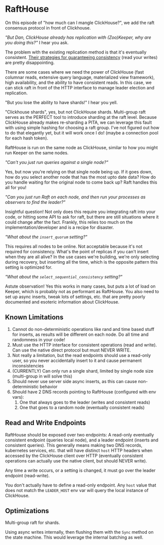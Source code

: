# RaftHouse

On this episode of "how much can I mangle ClickHouse?", we add the raft consensus protocol in front of Clickhouse.

_"But Dan, ClickHouse already has replication with (Zoo)Keeper, why are you doing this?"_ I hear you ask.

The problem with the existing replication method is that it's eventually consistent. [Their strategies for guaranteeing consistency](https://clickhouse.com/docs/knowledgebase/read_consistency#talking-to-a-random-node) (read your writes) are pretty disappointing.

There are some cases where we need the power of ClickHouse (fast columnar reads, extensive query language, materialized view framework), high availability, and the ability to have consistent reads. In this case, we can stick raft in front of the HTTP interface to manage leader election and replication.

"But you lose the ability to have shards!" I hear you yell.

"Clickhouse shards", yes, but not ClickHouse shards. Multi-group raft serves as the PERFECT tool to introduce sharding at the raft level. Because ClickHouse already makes re-sharding a PITA, we can leverage this fault with using simple hashing for choosing a raft group. I've not figured out how to do that elegantly yet, but it will work once I do! (maybe a connection pool for each hash token).

RaftHouse is run on the same node as ClickHouse, similar to how you might run Keeper on the same nodes.

_"Can't you just run queries against a single node?"_

Yes, but now you're relying on that single node being up. If it goes down, how do you select another node that has the most upto date data? How do you handle waiting for the original node to come back up? Raft handles this all for you!

_"Can you just run Raft on each node, and then run your processes as observers to find the leader?"_

Insightful question! Not only does this require you integrating raft into your code, or hitting some API to ask for raft, but there are still situations where it could change after the fact. Frankly, this relies too much on the implementation/developer and is a recipe for disaster.

_"What about the `insert_quorum` setting?"_

This requires all nodes to be online. Not acceptable because it's not required for consistency. What's the point of replicas if you can't insert when they are all alive? In the use cases we're building, we're only selecting during recovery, but inserting all the time, which is the opposite pattern this setting is optimized for.

_"What about the `select_sequential_consistency` setting?"_

Astute observation! Yes this works in many cases, but puts a lot of load on Keeper, which is probably not as performant as RaftHouse. You also need to set up async inserts, tweak lots of settings, etc. that are pretty poorly documented and esoteric information about ClickHouse.

## Known Limitations

1. Cannot do non-deterministic operations like rand and time based stuff for inserts, as results will be different on each node. Do all time and randomness in your code!
2. Must use the HTTP interface for consistent operations (read and write). Can use the native direct protocol but must NEVER WRITE.
3. Not really a limitation, but the read endpoints should use a read-only user, so you never accidentally insert to it and cause permanent inconsistencies
4. (CURRENTLY) Can only run a single shard, limited by single node size (multi-group in will solve this)
5. Should never use server side async inserts, as this can cause non-deterministic behavior
6. Should have 2 DNS records pointing to RaftHouse (configured with env vars):
   1. One that always goes to the leader (writes and consistent reads)
   2. One that goes to a random node (eventually consistent reads)

## Read and Write Endpoints

RaftHouse should be exposed over two endpoints: A read-only eventually consistent endpoint (queries local node), and a leader endpoint (inserts and consistent queries). This generally means making two DNS records, kubernetes services, etc. that will have distinct `host` HTTP headers when accessed by the ClickHouse client over HTTP (eventually consistent operations can actually use the native client, but should NEVER write).

Any time a write occurs, or a setting is changed, it must go over the leader endpoint (read-write).

You don't actually have to define a read-only endpoint. Any `host` value that does not match the `LEADER_HOST` env var will query the local instance of ClickHouse.

## Optimizations

Multi-group raft for shards.

Using async writes internally, then flushing them with the `Sync` method on the state machine. This would leverage the internal batching as well.